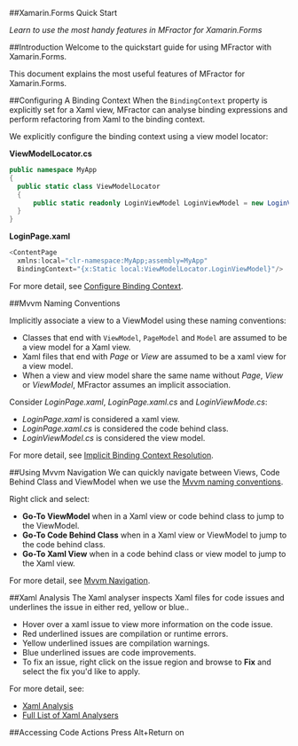 
##Xamarin.Forms Quick Start

*Learn to use the most handy features in MFractor for Xamarin.Forms*

##Introduction
Welcome to the quickstart guide for using MFractor with Xamarin.Forms.

This document explains the most useful features of MFractor for Xamarin.Forms.

##Configuring A Binding Context
When the `BindingContext` property is explicitly set for a Xaml view, MFractor can analyse binding expressions and perform refactoring from Xaml to the binding context.

We explicitly configure the binding context using a view model locator:

**ViewModelLocator.cs**
```cs
public namespace MyApp
{
  public static class ViewModelLocator
  {
      public static readonly LoginViewModel LoginViewModel = new LoginViewModel();
  }
}
```

**LoginPage.xaml**
```cs
<ContentPage
  xmlns:local="clr-namespace:MyApp;assembly=MyApp"
  BindingContext="{x:Static local:ViewModelLocator.LoginViewModel}"/>
```

For more detail, see [Configure Binding Context](xamarin-forms/configure-binding-context.md).

##Mvvm Naming Conventions

Implicitly associate a view to a ViewModel using these naming conventions:

 * Classes that end with `ViewModel`, `PageModel` and `Model` are assumed to be a view model for a Xaml view.
 * Xaml files that end with *Page* or *View* are assumed to be a xaml view for a view model.
 * When a view and view model share the same name without *Page*, *View* or *ViewModel*, MFractor assumes an implicit association.

Consider *LoginPage.xaml*, *LoginPage.xaml.cs* and *LoginViewMode.cs*:

 * *LoginPage.xaml* is considered a xaml view.
 * *LoginPage.xaml.cs* is considered the code behind class.
 * *LoginViewModel.cs* is considered the view model.

For more detail, see [Implicit Binding Context Resolution](xamarin-forms/configure-binding-context.md#implicit-binding-context-resolution).

##Using Mvvm Navigation
We can quickly navigate between Views, Code Behind Class and ViewModel when we use the [Mvvm naming conventions](#-mvvm-naming-conventions).

Right click and select:

 * **Go-To ViewModel** when in a Xaml view or code behind class to jump to the ViewModel.
 * **Go-To Code Behind Class** when in a Xaml view or ViewModel to jump to the code behind class.
 * **Go-To Xaml View** when in a code behind class or view model to jump to the Xaml view.

For more detail, see [Mvvm Navigation](xamarin-forms/navigation.md#mvvm-navigation).

##Xaml Analysis
The Xaml analyser inspects Xaml files for code issues and underlines the issue in either red, yellow or blue..

 * Hover over a xaml issue to view more information on the code issue.
 * Red underlined issues are compilation or runtime errors.
 * Yellow underlined issues are compilation warnings.
 * Blue underlined issues are code improvements.
 * To fix an issue, right click on the issue region and browse to **Fix** and select the fix you'd like to apply.

For more detail, see:

 * [Xaml Analysis](xamarin-forms/analysis.md)
 * [Full List of Xaml Analysers](code-analysis/xamarin-forms-xaml.md)

##Accessing Code Actions
Press Alt+Return on
